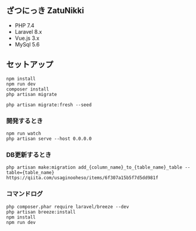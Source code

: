 ざつにっき ZatuNikki
-------

* PHP 7.4
* Laravel 8.x
* Vue.js 3.x
* MySql 5.6

セットアップ
-------------------

```
npm install
npm run dev
composer install
php artisan migrate

php artisan migrate:fresh --seed
```

### 開発するとき

```
npm run watch
php artisan serve --host 0.0.0.0
```

### DB更新するとき

```
php artisan make:migration add_{column_name}_to_{table_name}_table --table={table_name}
https://qiita.com/usaginooheso/items/6f307a15b5f7d5dd981f
```


### コマンドログ

```
php composer.phar require laravel/breeze --dev
php artisan breeze:install
npm install
npm run dev
```
